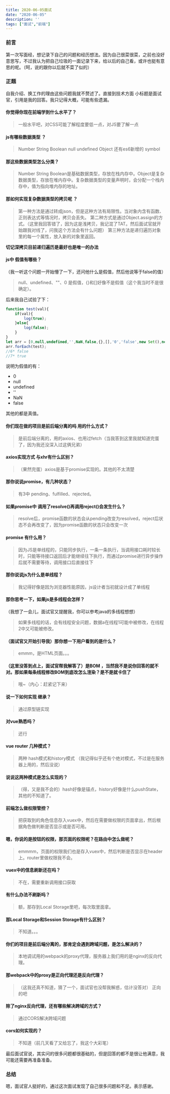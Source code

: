 ```yaml
---
title: 2020-06-05面试
date: "2020-06-05"
description: ''
tags: ["面试","前端"]
---
```


<!-- ## 2020-06-05面试 -->

### 前言

第一次写面经，想记录下自己的问题和经历想法。因为自己很菜很菜，之前也没好意思写，不过我认为把自己垃圾的一面记录下来，给以后的自己看，或许也挺有意思的呢。（呵，说的跟你以后就不菜了似的）

### 正题

自我介绍、换工作的理由这些问题我就不赘述了。直接到技术方面
小标题是面试官，引用是我的回答。我只记得大概，可能有些遗漏。

#### 你觉得你现在前端学到什么水平了？

> 一般水平吧，对CSS可能了解程度要低一点，对JS要了解一点

#### js有哪些数据类型  ？

> Number String Boolean null undefined Object  还有es6新增的 symbol

#### 那这些数据类型怎么分类？

> Number String Boolean是基础数据类型，存放在栈内存中。Object是复杂数据类型，存放在堆内存中。复杂数据类型的变量声明时，会分配一个栈内存中，值为指向堆内存的地址。

#### 那如何实现复杂数据类型的拷贝呢 ？

> 第一种方法是通过转成json，但是这种方法有局限性。当对象内含有函数、正则表达式等情况时，拷贝会丢失。
> 第二种方式是通过Object.assign的方式。（这里我回答错了，因为这是浅拷贝，我记混了TAT。然后面试官就开始跟我对线了，问我这个方法会有什么问题）
> 第三种方法是递归遍历对象里的每一个属性，放入新的对象里返回。

**切记深拷贝目前递归遍历是最好也是唯一的办法**

#### js中 假值有哪些？

（我一听这个问题一开始懵了一下，还问他什么是假值，然后他说等于false的值）

> null、undefined、""、0 是假值，{}和[]好像不是假值（这个我当时不是很确定）。

后来我自己试验了下：

```javascript
function test(val){
    if(val){
        log(true);
    }else{
        log(false);
    }
}
let arr = [0,null,undefined,'',NaN,false,{},[],'0','false',new Set(),new Map(),function(){}]
arr.forEach(test);
//6* false
//7* true
```

说明为假值的有：

- 0
- null
- undefined
- ''
- NaN
- false

其他的都是真值。

#### 你们现在做的项目是前后端分离的吗  用的什么方式？

> 是前后端分离的，用的axios、也用过fetch（当我答到这里我就知道完蛋了，因为我还没深入过这俩兄弟）

#### axios实现方式  与xhr有什么区别？

> （果然完蛋）axios是基于promise实现的。其他的不太清楚

#### 那你说说promise，有几种状态？

> 有3中 pending、fulfilled、rejected。

#### 如果promise中 调用了resolve()再调用reject()会发生什么？

>  resolve后，promise函数的状态会从pending改变为resolved，reject后状态不会再改变了，因为promise函数的状态只会改变一次

#### promise 有什么用？

> 因为JS是单线程的，只能同步执行，一条一条执行，当调用接口耗时较长时，只能等待接口返回后才能继续往下执行，而通过promise进行异步操作后就不需要等待，调用接口后直接往下

#### 那你说说js为什么是单线程？

> 我记得好像是因为浏览器性能原因，js设计者当初就设计成了单线程

#### 那你思考一下，如果js是多线程会怎样？

（我想了一会儿，面试官又提醒我，你可以参考java的多线程想想）

> 如果多线程的话，会有线程安全问题，数据a在线程1可能中被修改，在线程2中又可能被修改。

#### （面试官又开始引导我）那你想一下用户看到的是什么？

> emmm，是HTML页面。。。

#### （这里没答到点上，面试官帮我解答了）是BOM ，当然我不是说你回答的就不对。那如果每条线程修改BOM到底改怎么渲染？是不是就卡住了

> 哦~（内心：赶紧记下来）

#### 说一下如何实现 继承？
> 通过原型链实现

#### 对vue熟悉吗？

> 还行

#### vue router 几种模式？

> 两种 hash模式和history模式 （我记得似乎还有个绝对模式，不过是在服务器上用的，然后没说）

#### 说说这两种模式是怎么实现的？

> （得，又是我不会的）hash好像是锚点，history好像是什么pushState，其他的不知道了。

#### 前端怎么做权限管控？

> 把获取到的角色信息存入vuex中，然后在需要做权限的页面拿出，然后根据角色做判断是否显示或是否可用。

#### 嗯，你说的是按钮的权限，那页面的权限呢？在路由中怎么做呢？

> emmmm，页面的权限我们也是存入vuex中，然后判断是否显示在header上。router里做权限我不会。

#### vuex中的信息刷新还在吗？

> 不在，需要重新调用接口获取

#### 有什么办法不刷新吗？

> 额，那存到Local Storage里吧，每次取里面拿。

#### 那Local Storage和Session Storage有什么区别？

> 不知道。。。

#### 你们的项目是前后端分离的，那肯定会遇到跨域问题，是怎么解决的？

> 本地调试用的webpack的proxy代理，服务器上我们用的是nginx的反向代理。

#### 那webpack中的proxy是正向代理还是反向代理？

> （这我还真不知道，猜了一个，面试官也没帮我解惑，估计没答对） 正向的吧

#### 除了nginx反向代理，还有哪些解决跨域的方式？

> 通过CORS解决跨域问题 

#### cors如何实现的？

> 不知道（前几天看了又给忘了，我这个大彩笔）

最后面试官说，其实问的很多问题都很基础的，但是回答的都不是很让他满意，我可能还需要再准备准备。


### 总结

嗯，面试官人挺好的，通过这次面试发现了自己很多问题和不足。表示感谢。